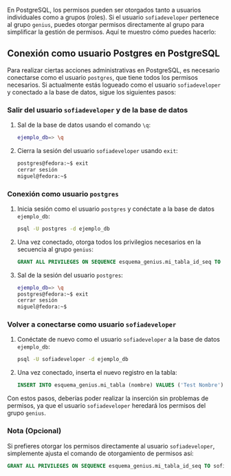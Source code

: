 En PostgreSQL, los permisos pueden ser otorgados tanto a usuarios individuales como a grupos (roles). Si el usuario `sofiadeveloper` pertenece al grupo `genius`, puedes otorgar permisos directamente al grupo para simplificar la gestión de permisos. Aquí te muestro cómo puedes hacerlo:

## Conexión como usuario Postgres en PostgreSQL

Para realizar ciertas acciones administrativas en PostgreSQL, es necesario conectarse como el usuario `postgres`, que tiene todos los permisos necesarios. Si actualmente estás logueado como el usuario `sofiadeveloper` y conectado a la base de datos, sigue los siguientes pasos:

### Salir del usuario `sofiadeveloper` y de la base de datos

1. Sal de la base de datos usando el comando `\q`:
    ```sh
    ejemplo_db=> \q
    ```
2. Cierra la sesión del usuario `sofiadeveloper` usando `exit`:
    ```sh
    postgres@fedora:~$ exit
    cerrar sesión
    miguel@fedora:~$
    ```

### Conexión como usuario `postgres`

1. Inicia sesión como el usuario `postgres` y conéctate a la base de datos `ejemplo_db`:
    ```sh
    psql -U postgres -d ejemplo_db
    ```
2. Una vez conectado, otorga todos los privilegios necesarios en la secuencia al grupo `genius`:
    ```sql
    GRANT ALL PRIVILEGES ON SEQUENCE esquema_genius.mi_tabla_id_seq TO genius;
    ```
3. Sal de la sesión del usuario `postgres`:
    ```sh
    ejemplo_db=> \q
    postgres@fedora:~$ exit
    cerrar sesión
    miguel@fedora:~$
    ```

### Volver a conectarse como usuario `sofiadeveloper`

1. Conéctate de nuevo como el usuario `sofiadeveloper` a la base de datos `ejemplo_db`:
    ```sh
    psql -U sofiadeveloper -d ejemplo_db
    ```
2. Una vez conectado, inserta el nuevo registro en la tabla:
    ```sql
    INSERT INTO esquema_genius.mi_tabla (nombre) VALUES ('Test Nombre');
    ```

Con estos pasos, deberías poder realizar la inserción sin problemas de permisos, ya que el usuario `sofiadeveloper` heredará los permisos del grupo `genius`.

### Nota (Opcional)

Si prefieres otorgar los permisos directamente al usuario `sofiadeveloper`, simplemente ajusta el comando de otorgamiento de permisos así:

```sql
GRANT ALL PRIVILEGES ON SEQUENCE esquema_genius.mi_tabla_id_seq TO sofiadeveloper;
```